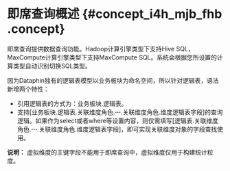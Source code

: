 # 即席查询概述 {#concept_i4h_mjb_fhb .concept}

即席查询提供数据查询功能。Hadoop计算引擎类型下支持Hive SQL，MaxCompute计算引擎类型下支持MaxCompute SQL。系统会根据您所设置的计算类型自动识别切换SQL类型。

因为Dataphin独有的逻辑表模型以业务板块为命名空间，所以针对逻辑表，语法新增两个特性：

-   引用逻辑表的方式为：业务板块.逻辑表。
-   支持\[业务板块.逻辑表.关联维度角色.**···**.关联维度角色.维度逻辑表字段\]的查询逻辑。如果作为select或者where等设置内容，则仅需填写\[逻辑表.关联维度角色.**···**.关联维度角色.维度逻辑表字段\]，即可实现关联维度对象的字段查找使用。

**说明：** 虚拟维度的主键字段不能用于即席查询中，虚拟维度仅用于构建统计粒度。

